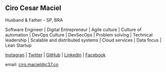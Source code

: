 ## Ciro Cesar Maciel 

Husband & Father - SP, BRA

Software Engineer | Digital Entrepreneur | Agile culture | Culture of automation | DevOps Culture | DevSecOps | Problem solving | Technical leadership | Scalable and distributed systems | Cloud services | Data focus | Lean Startup 

[Instagran](https://www.instagram.com/ciro.maciel/) | [Twitter](https://twitter.com/ciromaciel) | [GitHub](https://github.com/ciro-maciel) | [LinkedIn](https://www.linkedin.com/in/ciro-maciel/) | [Facebook](https://www.facebook.com/ciro.maciel.git)

email: [ciro.maciel@c37.co](mailto:ciro.maciel@c37.co)
